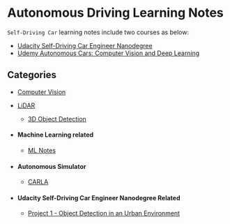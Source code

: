 # Autonomous Driving Learning Notes

`Self-Driving Car` learning notes include two courses as below:

- [Udacity Self-Driving Car Engineer Nanodegree](https://www.udacity.com/course/self-driving-car-engineer-nanodegree--nd013)
- [Udemy Autonomous Cars: Computer Vision and Deep Learning](https://www.udemy.com/autonomous-cars-deep-learning-and-computer-vision-in-python/)

## Categories

- [Computer Vision](https://github.com/kaka-lin/autonomous-driving-notes/tree/master/Computer%20Vision)

- [LiDAR](https://github.com/kaka-lin/autonomous-driving-notes/tree/master/LiDAR)
  - [3D Object Detection](https://github.com/kaka-lin/autonomous-driving-notes/tree/master/LiDAR/3D%20Object%20Detection)

- #### Machine Learning related

    - [ML Notes](https://github.com/kaka-lin/ML-Notes)

- #### Autonomous Simulator

    - [CARLA](https://github.com/kaka-lin/autonomous-driving-notes/tree/master/CARLA)

- #### Udacity Self-Driving Car Engineer Nanodegree Related

    - [Project 1 - Object Detection in an Urban Environment](https://github.com/kaka-lin/nd013-c1-vision-starter)
